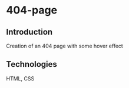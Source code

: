 # 404-page

## Introduction

Creation of an 404 page with some hover effect

## Technologies

HTML, CSS
